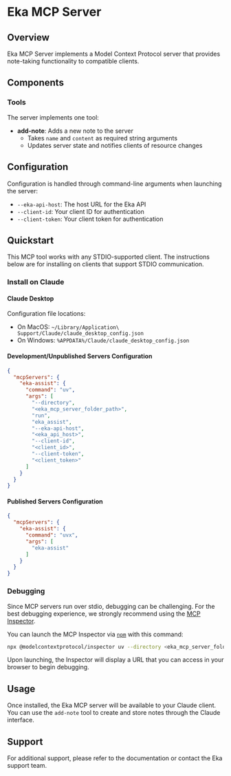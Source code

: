 # Eka MCP Server

## Overview
Eka MCP Server implements a Model Context Protocol server that provides note-taking functionality to compatible clients.

## Components

### Tools

The server implements one tool:
- **add-note**: Adds a new note to the server
  - Takes `name` and `content` as required string arguments
  - Updates server state and notifies clients of resource changes

## Configuration
Configuration is handled through command-line arguments when launching the server:
- `--eka-api-host`: The host URL for the Eka API
- `--client-id`: Your client ID for authentication
- `--client-token`: Your client token for authentication

## Quickstart
This MCP tool works with any STDIO-supported client. 
The instructions below are for installing on clients that support STDIO communication.

### Install on Claude

#### Claude Desktop

Configuration file locations:
- On MacOS: `~/Library/Application\ Support/Claude/claude_desktop_config.json`
- On Windows: `%APPDATA%/Claude/claude_desktop_config.json`


#### Development/Unpublished Servers Configuration
```json
{
  "mcpServers": {
    "eka-assist": {
      "command": "uv",
      "args": [
        "--directory",
        "<eka_mcp_server_folder_path>",
        "run",
        "eka_assist",
        "--eka-api-host",
        "<eka_api_host>",
        "--client-id",
        "<client_id>",
        "--client-token",
        "<client_token>"
      ]
    }
  }
}
```

#### Published Servers Configuration
  
```json
{
  "mcpServers": {
    "eka-assist": {
      "command": "uvx",
      "args": [
        "eka-assist"
      ]
    }
  }
}
```


### Debugging

Since MCP servers run over stdio, debugging can be challenging. For the best debugging
experience, we strongly recommend using the [MCP Inspector](https://github.com/modelcontextprotocol/inspector).

You can launch the MCP Inspector via [`npm`](https://docs.npmjs.com/downloading-and-installing-node-js-and-npm) with this command:

```bash
npx @modelcontextprotocol/inspector uv --directory <eka_mcp_server_folder_path> run eka_assist
```

Upon launching, the Inspector will display a URL that you can access in your browser to begin debugging.

## Usage
Once installed, the Eka MCP server will be available to your Claude client. You can use the `add-note` tool to create and store notes through the Claude interface.

## Support
For additional support, please refer to the documentation or contact the Eka support team.